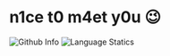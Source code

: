 # n1ce t0 m4et y0u :wink:

![Github Info](https://github-readme-stats-4pdf5as84-zhuying-csu.vercel.app/api?username=ZhuYing-CSU&show_icons=true&theme=gruvbox&count_private=true) ![Language Statics](https://github-readme-stats-4pdf5as84-zhuying-csu.vercel.app/api/top-langs/?username=ZhuYing-CSU&langs_count=8&theme=gruvbox&layout=compact)

<!--
**ZhuYing-CSU/ZhuYing-CSU** is a ✨ _special_ ✨ repository because its `README.md` (this file) appears on your GitHub profile.

Here are some ideas to get you started:

- 🔭 I’m currently working on ...
- 🌱 I’m currently learning ...
- 👯 I’m looking to collaborate on ...
- 🤔 I’m looking for help with ...
- 💬 Ask me about ...
- 📫 How to reach me: ...
- 😄 Pronouns: ...
- ⚡ Fun fact: ...
-->
